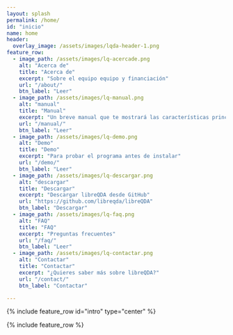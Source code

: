 ```yaml
---
layout: splash
permalink: /home/
id: "inicio"
name: home
header:
  overlay_image: /assets/images/lqda-header-1.png
feature_row:
  - image_path: /assets/images/lq-acercade.png
    alt: "Acerca de"
    title: "Acerca de"
    excerpt: "Sobre el equipo equipo y financiación"
    url: "/about/"
    btn_label: "Leer"
  - image_path: /assets/images/lq-manual.png
    alt: "manual"
    title: "Manual"
    excerpt: "Un breve manual que te mostrará las características principales de libreQDA."
    url: "/manual/"
    btn_label: "Leer"
  - image_path: /assets/images/lq-demo.png
    alt: "Demo"
    title: "Demo"
    excerpt: "Para probar el programa antes de instalar"
    url: "/demo/"
    btn_label: "Leer"
  - image_path: /assets/images/lq-descargar.png
    alt: "descargar"
    title: "Descargar"
    excerpt: "Descargar libreQDA desde GitHub"
    url: "https://github.com/libreqda/libreQDA"
    btn_label: "Descargar"
  - image_path: /assets/images/lq-faq.png
    alt: "FAQ"
    title: "FAQ"
    excerpt: "Preguntas frecuentes"
    url: "/faq/"
    btn_label: "Leer"
  - image_path: /assets/images/lq-contactar.png
    alt: "Contactar"
    title: "Contactar"
    excerpt: "¿Quieres saber más sobre libreQDA?"
    url: "/contact/"
    btn_label: "Contactar"

---
```


{% include feature_row id="intro" type="center" %}

{% include feature_row %}
